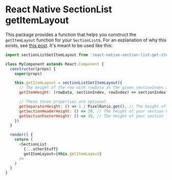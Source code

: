 # React Native SectionList getItemLayout

This package provides a function that helps you construct the `getItemLayout` function for your `SectionList`s. For an explanation of why this exists, see [this post](https://medium.com/@jsoendermann/sectionlist-and-getitemlayout-2293b0b916fb). It's meant to be used like this:

```javascript
import sectionListGetItemLayout from 'react-native-section-list-get-item-layout'

class MyComponent extends React.Component {
  constructor(props) {
    super(props)

    this.getItemLayout = sectionListGetItemLayout({
      // The height of the row with rowData at the given sectionIndex and rowIndex
      getItemHeight: (rowData, sectionIndex, rowIndex) => sectionIndex === 0 ? 100 : 50,

      // These three properties are optional
      getSeparatorHeight: () => 1 / PixelRatio.get(), // The height of your separators
      getSectionHeaderHeight: () => 20, // The height of your section headers
      getSectionFooterHeight: () => 10, // The height of your section footers
    })
  }

  render() {
    return (
      <SectionList
        {...otherStuff}
        getItemLayout={this.getItemLayout}
      />
    )
  }
}
```
